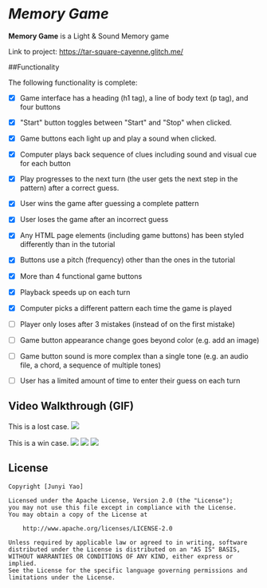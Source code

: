 # *Memory Game*

**Memory Game** is a Light & Sound Memory game

Link to project: https://tar-square-cayenne.glitch.me/

##Functionality

The following functionality is complete:

* [x] Game interface has a heading (h1 tag), a line of body text (p tag), and four buttons 
* [x] "Start" button toggles between "Start" and "Stop" when clicked. 
* [x] Game buttons each light up and play a sound when clicked. 
* [x] Computer plays back sequence of clues including sound and visual cue for each button
* [x] Play progresses to the next turn (the user gets the next step in the pattern) after a correct guess. 
* [x] User wins the game after guessing a complete pattern
* [x] User loses the game after an incorrect guess
* [x] Any HTML page elements (including game buttons) has been styled differently than in the tutorial
* [x] Buttons use a pitch (frequency) other than the ones in the tutorial
* [x] More than 4 functional game buttons
* [x] Playback speeds up on each turn
* [x] Computer picks a different pattern each time the game is played
* [ ] Player only loses after 3 mistakes (instead of on the first mistake)
* [ ] Game button appearance change goes beyond color (e.g. add an image)
* [ ] Game button sound is more complex than a single tone (e.g. an audio file, a chord, a sequence of multiple tones)
* [ ] User has a limited amount of time to enter their guess on each turn


## Video Walkthrough (GIF)

This is a lost case.
![](https://cdn.glitch.global/0c9b2b51-8eed-4700-9b49-936f9abba15a/ezgif.com-gif-maker%20(1).gif?v=1648517200149)

This is a win case.
![](https://cdn.glitch.global/0c9b2b51-8eed-4700-9b49-936f9abba15a/ezgif.com-gif-maker%20(2).gif?v=1648517212860)
![](gif3-link-here)
![](gif4-link-here)



## License

    Copyright [Junyi Yao]

    Licensed under the Apache License, Version 2.0 (the "License");
    you may not use this file except in compliance with the License.
    You may obtain a copy of the License at

        http://www.apache.org/licenses/LICENSE-2.0

    Unless required by applicable law or agreed to in writing, software
    distributed under the License is distributed on an "AS IS" BASIS,
    WITHOUT WARRANTIES OR CONDITIONS OF ANY KIND, either express or implied.
    See the License for the specific language governing permissions and
    limitations under the License.
